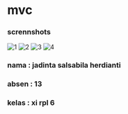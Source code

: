 # mvc

### scrennshots
![1](https://cloud.githubusercontent.com/assets/22228545/25647221/5690c3ca-2fea-11e7-97a3-353eed127b2b.JPG)
![2](https://cloud.githubusercontent.com/assets/22228545/25647222/56c3d7e2-2fea-11e7-9e86-dc5b6dc23fff.JPG)
![3](https://cloud.githubusercontent.com/assets/22228545/25647223/56d14eae-2fea-11e7-84b2-deda4b46d12c.JPG)
![4](https://cloud.githubusercontent.com/assets/22228545/25647224/56d25650-2fea-11e7-9696-3d1e47d91d95.JPG)

### nama : jadinta salsabila herdianti
### absen : 13
### kelas : xi rpl 6
